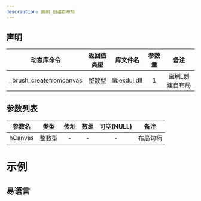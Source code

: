 ```yaml
---
description: 画刷_创建自布局
---
```





## 声明

|动态库命令| 返回值类型|库文件名|参数量| 备注|
|:--:|:--:|:--:|:--:|:--:|
| _brush_createfromcanvas |  整数型 |  libexdui.dll | 1 | 画刷_创建自布局 |

## 参数列表

| 参数名  |  类型  | 传址 | 数组 | 可空(NULL) |   备注   |
| :-----: | :----: | :--: | :--: | :--------: | :------: |
| hCanvas | 整数型 |  -   |  -   |     -      | 布局句柄 |


# 示例

## 易语言

```basic

```



